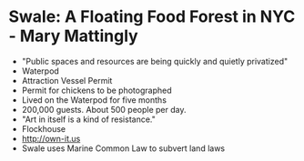 # Swale: A Floating Food Forest in NYC - Mary Mattingly

- "Public spaces and resources are being quickly and quietly privatized"
- Waterpod
- Attraction Vessel Permit
- Permit for chickens to be photographed
- Lived on the Waterpod for five months
- 200,000 guests. About 500 people per day.
- "Art in itself is a kind of resistance."
- Flockhouse
- <http://own-it.us>
- Swale uses Marine Common Law to subvert land laws
